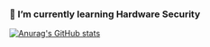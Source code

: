 ### 🌱 I’m currently learning Hardware Security

[![Anurag's GitHub stats](https://github-readme-stats.vercel.app/api?username=LordCasser&count_private=true&show_icons=true)](https://github.com/anuraghazra/github-readme-stats)
<!--
**LordCasser/LordCasser** is a ✨ _special_ ✨ repository because its `README.md` (this file) appears on your GitHub profile.

Here are some ideas to get you started:

- 🔭 I’m currently working on ...
- 🌱 I’m currently learning ...
- 👯 I’m looking to collaborate on ...
- 🤔 I’m looking for help with ...
- 💬 Ask me about ...
- 📫 How to reach me: ...
- 😄 Pronouns: ...
- ⚡ Fun fact: ...
-->
